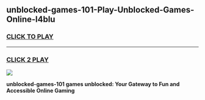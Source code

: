 
## unblocked-games-101-Play-Unblocked-Games-Online-l4blu
<h3>
<a href="https://premium76.site?title=unblocked-games-101&ref=25A">CLICK TO PLAY</a></h3>
<hr>

<h3>
<a href="https://premium76.site?title=unblocked-games-101&ref=25A">CLICK 2 PLAY</a>
  
</h3>

<a href="https://premium76.site?title=unblocked-games-101&ref=25A"><img src="https://clearcache.store/games.png"></a>


**unblocked-games-101 games unblocked: Your Gateway to Fun and Accessible Online Gaming**
